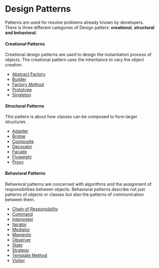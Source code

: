 <h1>Design Patterns</h1>
<p>Patterns are used for resolve problems already known by developers. <br>
There is three different categories of Design patters: <b>creational</b>, <b>structural and behavioral.</b></p>

<h4>Creational Patterns</h4>
<p>Creational design patterns are used to design the instantiation process of objects. The creational pattern uses the inheritance to
   vary the object creation.
</p>
<ul>
    <li><a href="#">Abstract Factory</a></li>
    <li><a href="#">Builder</a></li>
    <li><a href="#">Factory Method</a></li>
    <li><a href="#">Prototype</a></li>
    <li><a href="#">Singleton</a></li>
</ul>

<h4>Structural Patterns</h4>
<p>This pattern is about how classes can be composed to form larger structures.</p>
<ul>
    <li><a href="https://github.com/gedeaoaraujo/design-patterns/tree/master/src/adapter">Adapter</a></li>
    <li><a href="#">Bridge</a></li>
    <li><a href="https://github.com/gedeaoaraujo/design-patterns/tree/master/src/composite">Composite</a></li>
    <li><a href="#">Decorator</a></li>
    <li><a href="https://github.com/gedeaoaraujo/design-patterns/tree/master/src/facade">Facade</a></li>
    <li><a href="#">Flyweight</a></li>
    <li><a href="#">Proxy</a></li>
</ul>

<h4>Behavioral Patterns</h4>
<p>Behavioral patterns are concerned with algorithms and the assignment of responsibilities between objects. Behavioral patterns
   describe not just patterns of objects or classes but also the patterns of communication between them.
</p>
<ul>
    <li><a href="#">Chain of Responsibility</a></li>
    <li><a href="#">Command</a></li>
    <li><a href="#">Interpreter</a></li>
    <li><a href="#">Iterator</a></li>
    <li><a href="#">Mediator</a></li>
    <li><a href="#">Memento</a></li>
    <li><a href="#">Observer</a></li>
    <li><a href="#">State</a></li>
    <li><a href="#">Strategy</a></li>
    <li><a href="#">Template Method</a></li>
    <li><a href="#">Visitor</a></li>
</ul>